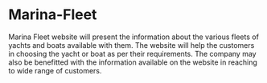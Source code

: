 # Marina-Fleet
Marina Fleet website will present the information about the various fleets of yachts and boats available with them. The website will help the customers in choosing the yacht or boat as per their requirements. The company may also be benefitted with the information available on the website in reaching to wide range of customers.
